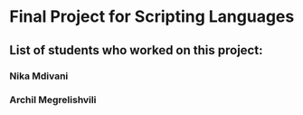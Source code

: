 # Final Project for Scripting Languages 
## List of students who worked on this project:
### Nika Mdivani
### Archil Megrelishvili
